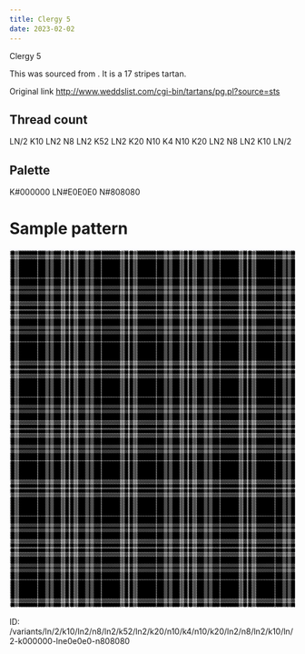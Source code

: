 ```yaml
---
title: Clergy 5
date: 2023-02-02
---
```

Clergy 5

This was sourced from <no value>.  It is a 17 stripes tartan.

Original link http://www.weddslist.com/cgi-bin/tartans/pg.pl?source=sts

## Thread count
LN/2 K10 LN2 N8 LN2 K52 LN2 K20 N10 K4 N10 K20 LN2 N8 LN2 K10 LN/2

## Palette
K#000000 LN#E0E0E0 N#808080

# Sample pattern

![Tartan detail](tartan.png "LN/2 K10 LN2 N8 LN2 K52 LN2 K20 N10 K4 N10 K20 LN2 N8 LN2 K10 LN/2 tartan")

ID: /variants/ln/2/k10/ln2/n8/ln2/k52/ln2/k20/n10/k4/n10/k20/ln2/n8/ln2/k10/ln/2-k000000-lne0e0e0-n808080